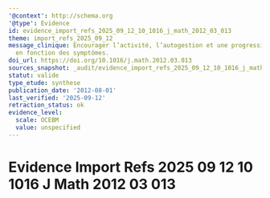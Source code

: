 ```yaml
---
'@context': http://schema.org
'@type': Evidence
id: evidence_import_refs_2025_09_12_10_1016_j_math_2012_03_013
theme: import_refs_2025_09_12
message_clinique: Encourager l’activité, l’autogestion et une progression graduée
  en fonction des symptômes.
doi_url: https://doi.org/10.1016/j.math.2012.03.013
sources_snapshot: _audit/evidence_import_refs_2025_09_12_10_1016_j_math_2012_03_013.json
statut: valide
type_etude: synthese
publication_date: '2012-08-01'
last_verified: '2025-09-12'
retraction_status: ok
evidence_level:
  scale: OCEBM
  value: unspecified
---
```

# Evidence Import Refs 2025 09 12 10 1016 J Math 2012 03 013

